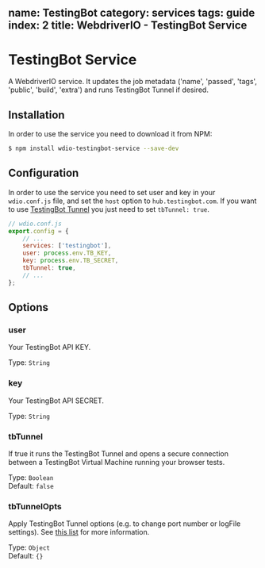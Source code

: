 name: TestingBot
category: services
tags: guide
index: 2
title: WebdriverIO - TestingBot Service
---

TestingBot Service
==================

A WebdriverIO service. It updates the job metadata ('name', 'passed', 'tags', 'public', 'build', 'extra') and runs TestingBot Tunnel if desired.

## Installation

In order to use the service you need to download it from NPM:

```sh
$ npm install wdio-testingbot-service --save-dev
```

## Configuration

In order to use the service you need to set user and key in your `wdio.conf.js` file, and set the `host` option to `hub.testingbot.com`. If you want to use [TestingBot Tunnel](https://testingbot.com/support/other/tunnel) you just need to set `tbTunnel: true`.

```js
// wdio.conf.js
export.config = {
    // ...
    services: ['testingbot'],
    user: process.env.TB_KEY,
    key: process.env.TB_SECRET,
    tbTunnel: true,
    // ...
};
```

## Options

### user
Your TestingBot API KEY.

Type: `String`

### key
Your TestingBot API SECRET.

Type: `String`

### tbTunnel
If true it runs the TestingBot Tunnel and opens a secure connection between a TestingBot Virtual Machine running your browser tests.

Type: `Boolean`<br>
Default: `false`

### tbTunnelOpts
Apply TestingBot Tunnel options (e.g. to change port number or logFile settings). See [this list](https://github.com/testingbot/testingbot-tunnel-launcher) for more information.

Type: `Object`<br>
Default: `{}`
